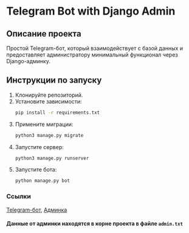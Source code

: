 # Telegram Bot with Django Admin

## Описание проекта
Простой Telegram-бот, который взаимодействует с базой данных и предоставляет администратору минимальный функционал через Django-админку.

## Инструкции по запуску
1. Клонируйте репозиторий.
2. Установите зависимости:
   ```bash
   pip install -r requirements.txt
   ```
3. Примените миграции:
   ```bash
   python3 manage.py migrate
   ```
4. Запустите сервер:
   ```bash
   python3 manage.py runserver
   ```
5. Запустите бота:
   ```bash
   python manage.py bot
   ```
### Ссылки
[Telegram-бот](t.me/qqroozatest_bot),
[Админка](127.0.0.1:8000/admin/)

#### Данные от админки находятся в корне проекта в файле `admin.txt`
